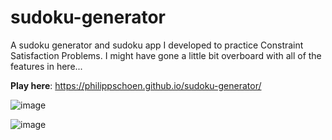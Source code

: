 # sudoku-generator
A sudoku generator and sudoku app I developed to practice Constraint Satisfaction Problems.
I might have gone a little bit overboard with all of the features in here...

**Play here**: https://philippschoen.github.io/sudoku-generator/

![image](https://github.com/user-attachments/assets/79946ab3-59c1-432e-9ad7-535f0dc44285)

![image](https://github.com/user-attachments/assets/bc7a1013-2feb-496a-a21b-b46e263aa890)


